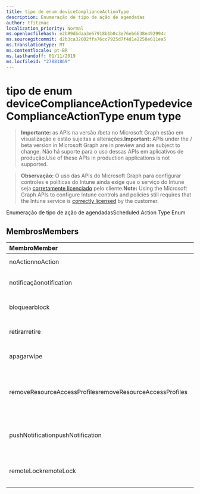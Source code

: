 ```yaml
---
title: tipo de enum deviceComplianceActionType
description: Enumeração de tipo de ação de agendadas
author: tfitzmac
localization_priority: Normal
ms.openlocfilehash: e2b89dbdaa3e67918b1b0c3e76eb6638e492994c
ms.sourcegitcommit: d2b3ca32602ffa76cc7925d7f4d1e2258e611ea5
ms.translationtype: MT
ms.contentlocale: pt-BR
ms.lasthandoff: 01/11/2019
ms.locfileid: "27881869"
---
```

# <a name="devicecomplianceactiontype-enum-type"></a><span data-ttu-id="2c2f8-103">tipo de enum deviceComplianceActionType</span><span class="sxs-lookup"><span data-stu-id="2c2f8-103">deviceComplianceActionType enum type</span></span>

> <span data-ttu-id="2c2f8-104">**Importante:** as APIs na versão /beta no Microsoft Graph estão em visualização e estão sujeitas a alterações.</span><span class="sxs-lookup"><span data-stu-id="2c2f8-104">**Important:** APIs under the / beta version in Microsoft Graph are in preview and are subject to change.</span></span> <span data-ttu-id="2c2f8-105">Não há suporte para o uso dessas APIs em aplicativos de produção.</span><span class="sxs-lookup"><span data-stu-id="2c2f8-105">Use of these APIs in production applications is not supported.</span></span>

> <span data-ttu-id="2c2f8-106">**Observação:** O uso das APIs do Microsoft Graph para configurar controles e políticas do Intune ainda exige que o serviço do Intune seja [corretamente licenciado](https://go.microsoft.com/fwlink/?linkid=839381) pelo cliente.</span><span class="sxs-lookup"><span data-stu-id="2c2f8-106">**Note:** Using the Microsoft Graph APIs to configure Intune controls and policies still requires that the Intune service is [correctly licensed](https://go.microsoft.com/fwlink/?linkid=839381) by the customer.</span></span>

<span data-ttu-id="2c2f8-107">Enumeração de tipo de ação de agendadas</span><span class="sxs-lookup"><span data-stu-id="2c2f8-107">Scheduled Action Type Enum</span></span>
## <a name="members"></a><span data-ttu-id="2c2f8-108">Membros</span><span class="sxs-lookup"><span data-stu-id="2c2f8-108">Members</span></span>
|<span data-ttu-id="2c2f8-109">Membro</span><span class="sxs-lookup"><span data-stu-id="2c2f8-109">Member</span></span>|<span data-ttu-id="2c2f8-110">Valor</span><span class="sxs-lookup"><span data-stu-id="2c2f8-110">Value</span></span>|<span data-ttu-id="2c2f8-111">Descrição</span><span class="sxs-lookup"><span data-stu-id="2c2f8-111">Description</span></span>|
|:---|:---|:---|
|<span data-ttu-id="2c2f8-112">noAction</span><span class="sxs-lookup"><span data-stu-id="2c2f8-112">noAction</span></span>|<span data-ttu-id="2c2f8-113">0</span><span class="sxs-lookup"><span data-stu-id="2c2f8-113">0</span></span>|<span data-ttu-id="2c2f8-114">Nenhuma ação</span><span class="sxs-lookup"><span data-stu-id="2c2f8-114">No Action</span></span>|
|<span data-ttu-id="2c2f8-115">notificação</span><span class="sxs-lookup"><span data-stu-id="2c2f8-115">notification</span></span>|<span data-ttu-id="2c2f8-116">1</span><span class="sxs-lookup"><span data-stu-id="2c2f8-116">1</span></span>|<span data-ttu-id="2c2f8-117">Enviar notificação</span><span class="sxs-lookup"><span data-stu-id="2c2f8-117">Send Notification</span></span>|
|<span data-ttu-id="2c2f8-118">bloquear</span><span class="sxs-lookup"><span data-stu-id="2c2f8-118">block</span></span>|<span data-ttu-id="2c2f8-119">2</span><span class="sxs-lookup"><span data-stu-id="2c2f8-119">2</span></span>|<span data-ttu-id="2c2f8-120">Bloquear o dispositivo em AAD</span><span class="sxs-lookup"><span data-stu-id="2c2f8-120">Block the device in AAD</span></span>|
|<span data-ttu-id="2c2f8-121">retirar</span><span class="sxs-lookup"><span data-stu-id="2c2f8-121">retire</span></span>|<span data-ttu-id="2c2f8-122">3</span><span class="sxs-lookup"><span data-stu-id="2c2f8-122">3</span></span>|<span data-ttu-id="2c2f8-123">Desative o dispositivo</span><span class="sxs-lookup"><span data-stu-id="2c2f8-123">Retire the device</span></span>|
|<span data-ttu-id="2c2f8-124">apagar</span><span class="sxs-lookup"><span data-stu-id="2c2f8-124">wipe</span></span>|<span data-ttu-id="2c2f8-125">4</span><span class="sxs-lookup"><span data-stu-id="2c2f8-125">4</span></span>|<span data-ttu-id="2c2f8-126">Apagar dispositivo</span><span class="sxs-lookup"><span data-stu-id="2c2f8-126">Wipe the device</span></span>|
|<span data-ttu-id="2c2f8-127">removeResourceAccessProfiles</span><span class="sxs-lookup"><span data-stu-id="2c2f8-127">removeResourceAccessProfiles</span></span>|<span data-ttu-id="2c2f8-128">5</span><span class="sxs-lookup"><span data-stu-id="2c2f8-128">5</span></span>|<span data-ttu-id="2c2f8-129">Remover o recurso perfis de acesso do dispositivo</span><span class="sxs-lookup"><span data-stu-id="2c2f8-129">Remove Resource Access Profiles from the device</span></span>|
|<span data-ttu-id="2c2f8-130">pushNotification</span><span class="sxs-lookup"><span data-stu-id="2c2f8-130">pushNotification</span></span>|<span data-ttu-id="2c2f8-131">9</span><span class="sxs-lookup"><span data-stu-id="2c2f8-131">9</span></span>|<span data-ttu-id="2c2f8-132">Enviar notificação por push para dispositivos</span><span class="sxs-lookup"><span data-stu-id="2c2f8-132">Send push notification to device</span></span>|
|<span data-ttu-id="2c2f8-133">remoteLock</span><span class="sxs-lookup"><span data-stu-id="2c2f8-133">remoteLock</span></span>|<span data-ttu-id="2c2f8-134">10</span><span class="sxs-lookup"><span data-stu-id="2c2f8-134">10</span></span>|<span data-ttu-id="2c2f8-135">Bloquear remotamente o dispositivo</span><span class="sxs-lookup"><span data-stu-id="2c2f8-135">Remotely lock the device</span></span>|





